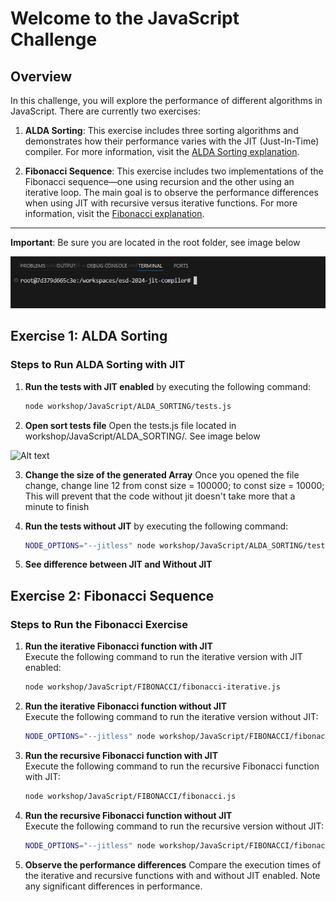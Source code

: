 # Welcome to the JavaScript Challenge

## Overview
In this challenge, you will explore the performance of different algorithms in JavaScript. There are currently two exercises:

1. **ALDA Sorting**: This exercise includes three sorting algorithms and demonstrates how their performance varies with the JIT (Just-In-Time) compiler. For more information, visit the [ALDA Sorting explanation](./ALDA_SORTING/README.md).

2. **Fibonacci Sequence**: This exercise includes two implementations of the Fibonacci sequence—one using recursion and the other using an iterative loop. The main goal is to observe the performance differences when using JIT with recursive versus iterative functions. For more information, visit the [Fibonacci explanation](./FIBONACCI/README.md).

---
**Important**: Be sure you are located in the root folder, see image below

![Alt text](../_images/root_image.png)

## Exercise 1: ALDA Sorting

### Steps to Run ALDA Sorting with JIT


1. **Run the tests with JIT enabled** by executing the following command:
   ```bash
   node workshop/JavaScript/ALDA_SORTING/tests.js

2. **Open sort tests file** 
Open the tests.js file located in workshop/JavaScript/ALDA_SORTING/. See image below

![Alt text](../_images/tests_file_javascript.png)

3. **Change the size of the generated Array** 
Once you opened the file change, change line 12 from const size = 100000; to const size = 10000;
This will prevent that the code without jit doesn't take more that a minute to finish

4. **Run the tests without JIT** by executing the following command:
   ```bash
   NODE_OPTIONS="--jitless" node workshop/JavaScript/ALDA_SORTING/tests.js

5. **See difference between JIT and Without JIT**

## Exercise 2: Fibonacci Sequence

### Steps to Run the Fibonacci Exercise

1. **Run the iterative Fibonacci function with JIT**  
   Execute the following command to run the iterative version with JIT enabled:
   ```bash
   node workshop/JavaScript/FIBONACCI/fibonacci-iterative.js


2. **Run the iterative Fibonacci function without JIT**  
   Execute the following command to run the iterative version without JIT:
   ```bash
   NODE_OPTIONS="--jitless" node workshop/JavaScript/FIBONACCI/fibonacci-iterative.js


3. **Run the recursive Fibonacci function with JIT**  
   Execute the following command to run the recursive Fibonacci function with JIT:
   ```bash
   node workshop/JavaScript/FIBONACCI/fibonacci.js

4. **Run the recursive Fibonacci function without JIT**  
   Execute the following command to run the recursive version without JIT:
   ```bash
   NODE_OPTIONS="--jitless" node workshop/JavaScript/FIBONACCI/fibonacci.js

5. **Observe the performance differences**
Compare the execution times of the iterative and recursive functions with and without JIT enabled. Note any significant differences in performance.







